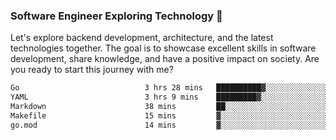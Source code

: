 ### Software Engineer Exploring Technology 🚀 

Let's explore backend development, architecture, and the latest technologies together. The goal is to showcase excellent skills in software development, share knowledge, and have a positive impact on society. Are you ready to start this journey with me?

<!--START_SECTION:waka-->

```txt
Go                            3 hrs 28 mins   ██████████▓░░░░░░░░░░░░░░   42.21 %
YAML                          3 hrs 9 mins    █████████▓░░░░░░░░░░░░░░░   38.43 %
Markdown                      38 mins         ██░░░░░░░░░░░░░░░░░░░░░░░   07.86 %
Makefile                      15 mins         ▓░░░░░░░░░░░░░░░░░░░░░░░░   03.23 %
go.mod                        14 mins         ▓░░░░░░░░░░░░░░░░░░░░░░░░   03.04 %
```

<!--END_SECTION:waka-->
